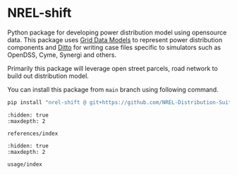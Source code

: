 # NREL-shift 

Python package for developing power distribution model using opensource data. This package 
uses [Grid Data Models](https://github.nrel.gov/CADET/grid-data-models) to represent power distribution components and [Ditto](https://github.nrel.gov/CADET/ditto) for writing case files specific to simulators such as OpenDSS, Cyme, Synergi and others.

Primarily this package will leverage open street parcels, road network to build out distribution model. 

You can install this package from `main` branch using following command.

```bash
pip install "nrel-shift @ git+https://github.com/NREL-Distribution-Suites/shift.git@main"
```

```{toctree}
:hidden: true
:maxdepth: 2

references/index
```

```{toctree}
:hidden: true
:maxdepth: 2

usage/index
```